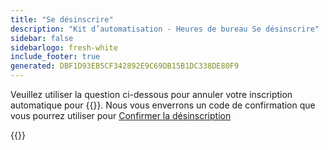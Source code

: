 ```yaml
---
title: "Se désinscrire"
description: "Kit d’automatisation - Heures de bureau Se désinscrire"
sidebar: false
sidebarlogo: fresh-white
include_footer: true
generated: DBF1D93EB5CF342892E9C69DB15B1DC338DE80F9
---
```


Veuillez utiliser la question ci-dessous pour annuler votre inscription automatique pour {{<product-name>}}. Nous vous enverrons un code de confirmation que vous pourrez utiliser pour [Confirmer la désinscription](/fr/office-hours/unregister-confirm)

{{<questions name="/content/fr/office-hours/unregister.json" completed="Merci d’avoir répondu aux questions de désinscription" showNavigationButtons="false" locale="fr">}}
